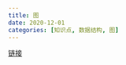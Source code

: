 ```yaml
---
title: 图
date: 2020-12-01
categories: [知识点, 数据结构, 图]
---
```


[链接](https://www.cnblogs.com/jaxu/p/11338294.html)
